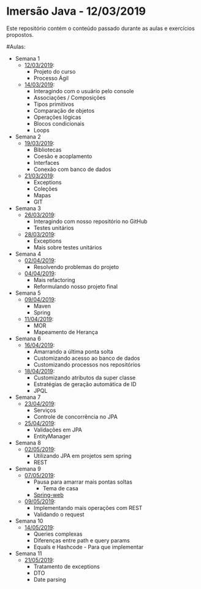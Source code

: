 
# Imersão Java - 12/03/2019

Este repositório contém o conteúdo passado durante as aulas e exercícios propostos.

#Aulas:
* Semana 1  
    * [12/03/2019](./aulas/2019_03_12.MD):
      * Projeto do curso
      * Processo Ágil
    * [14/03/2019](./aulas/2019_03_14.MD):
      * Interagindo com o usuário pelo console
      * Associações / Composições
      * Tipos primitivos
      * Comparação de objetos 
      * Operações lógicas
      * Blocos condicionais
      * Loops
* Semana 2  
    * [19/03/2019](./aulas/2019_03_19.MD):
      * Bibliotecas
      * Coesão e acoplamento
      * Interfaces
      * Conexão com banco de dados
    * [21/03/2019](./aulas/2019_03_21.MD):   
      * Exceptions
      * Coleções
      * Mapas
      * GIT
* Semana 3  
    * [26/03/2019](./aulas/2019_03_26.MD): 
      * Interagindo com nosso repositório no GitHub
      * Testes unitários
    * [28/03/2019](./aulas/2019_03_28.MD):
      * Exceptions
      * Mais sobre testes unitários
* Semana 4  
    * [02/04/2019](./aulas/2019_04_02.MD): 
      * Resolvendo problemas do projeto
    * [04/04/2019](./aulas/2019_04_04.MD):
      * Mais refactoring
      * Reformulando nosso projeto final
* Semana 5  
    * [09/04/2019](./aulas/2019_04_09.MD): 
      * Maven
      * Spring
    * [11/04/2019](./aulas/2019_04_11.MD): 
      * MOR
      * Mapeamento de Herança
* Semana 6  
    * [16/04/2019](./aulas/2019_04_16.MD): 
      * Amarrando a última ponta solta
      * Customizando acesso ao banco de dados
      * Customizando processos nos repositórios
    * [18/04/2019](./aulas/2019_04_18.MD):  
      * Customizando atributos da super classe
      * Estratégias de geração automática de ID 
      * JPQL
* Semana 7
    * [23/04/2019](./aulas/2019_04_23.MD): 
      * Serviços
      * Controle de concorrência no JPA
    * [25/04/2019](./aulas/2019_04_25.MD):  
      * Validações em JPA
      * EntityManager
* Semana 8
    * [02/05/2019](./aulas/2019_05_02.MD): 
      * Utilizando JPA em projetos sem spring
      * REST
* Semana 9
    * [07/05/2019](./aulas/2019_05_07.MD): 
      * Pausa para amarrar mais pontas soltas
        * Tema de casa
      * [Spring-web](./aulas/spring-web.MD)
    * [09/05/2019](./aulas/2019_05_09.MD): 
      * Implementando mais operações com REST
      * Validando o request 
* Semana 10
    * [14/05/2019](./aulas/2019_05_14.MD): 
      * Queries complexas
      * Diferenças entre path e query params
      * Equals e Hashcode - Para que implementar
* Semana 11
    * [21/05/2019](./aulas/2019_05_21.MD): 
      * Tratamento de exceptions
      * DTO
      * Date parsing